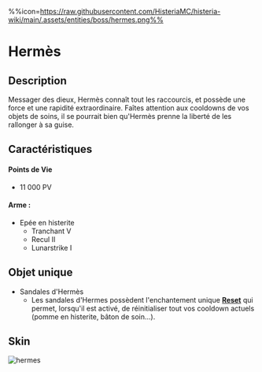 %%icon=https://raw.githubusercontent.com/HisteriaMC/histeria-wiki/main/.assets/entities/boss/hermes.png%%
# Hermès

## Description 
Messager des dieux, Hermès connaît tout les raccourcis, et possède une force et une rapidité extraordinaire. Faîtes attention aux cooldowns de vos objets de soins, il se pourrait bien qu'Hermès prenne la liberté de les rallonger à sa guise.

## Caractéristiques

#### __Points de Vie__
+ 11 000 PV

#### __Arme :__
+ Epée en histerite
  - Tranchant V
  - Recul II
  - Lunarstrike I

## Objet unique 
+ Sandales d'Hermès
  - Les sandales d'Hermes possèdent l'enchantement unique [__Reset__](https://histeria.zelytra.fr/wiki/enchants/reset) qui permet, lorsqu'il est activé, de réinitialiser tout vos cooldown actuels (pomme en histerite, bâton de soin...).

## Skin

![hermes](https://raw.githubusercontent.com/HisteriaMC/histeria-wiki/main/.assets/entities/boss/hermes.png)

